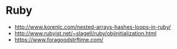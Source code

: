 # Ruby
- http://www.korenlc.com/nested-arrays-hashes-loops-in-ruby/
- http://www.rubyist.net/~slagell/ruby/objinitialization.html
- https://www.foragoodstrftime.com/